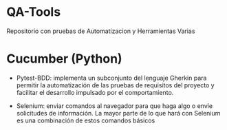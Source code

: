 # QA-Tools

Repositorio con pruebas de Automatizacion y Herramientas Varias

# Cucumber (Python)

- Pytest-BDD: implementa un subconjunto del lenguaje Gherkin para permitir la automatización de las pruebas de requisitos del proyecto y facilitar el desarrollo impulsado por el comportamiento.

- Selenium: enviar comandos al navegador para que haga algo o envíe solicitudes de información. La mayor parte de lo que hará con Selenium es una combinación de estos comandos básicos
